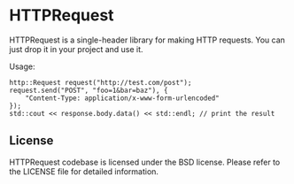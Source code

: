 # HTTPRequest

HTTPRequest is a single-header library for making HTTP requests. You can just drop it in your project and use it.

Usage:
```
http::Request request("http://test.com/post");
request.send("POST", "foo=1&bar=baz"), {
    "Content-Type: application/x-www-form-urlencoded"
});
std::cout << response.body.data() << std::endl; // print the result
```

## License

HTTPRequest codebase is licensed under the BSD license. Please refer to the LICENSE file for detailed information.

